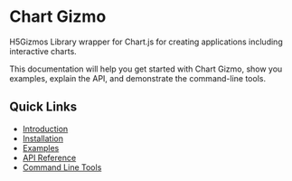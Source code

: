 # Chart Gizmo

H5Gizmos Library wrapper for Chart.js for creating applications including interactive charts.

This documentation will help you get started with Chart Gizmo, show you examples,
explain the API, and demonstrate the command-line tools.

## Quick Links

- [Introduction](introduction.md)
- [Installation](installation.md)
- [Examples](examples.md)
- [API Reference](api/index.md)
- [Command Line Tools](cli/index.md)
